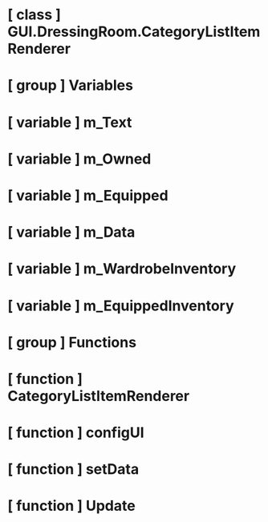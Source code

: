 # [ class ] GUI.DressingRoom.CategoryListItemRenderer

# [ group ] Variables

# [ variable ] m_Text

# [ variable ] m_Owned

# [ variable ] m_Equipped

# [ variable ] m_Data

# [ variable ] m_WardrobeInventory

# [ variable ] m_EquippedInventory

# [ group ] Functions

# [ function ] CategoryListItemRenderer

# [ function ] configUI

# [ function ] setData

# [ function ] Update

